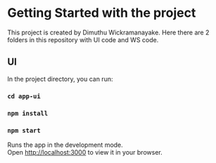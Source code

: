 # Getting Started with the project

This project is created by Dimuthu Wickramanayake. Here there are 2 folders in this repository with UI code and WS code.

## UI

In the project directory, you can run:

### `cd app-ui`

### `npm install`

### `npm start`

Runs the app in the development mode.\
Open [http://localhost:3000](http://localhost:3000) to view it in your browser.